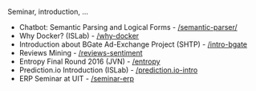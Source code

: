 Seminar, introduction, ...


* Chatbot:  Semantic Parsing and Logical Forms - [/semantic-parser/](/semantic-parser/semantic-parser.pdf)
* Why Docker? (ISLab) - [/why-docker](/why-docker)
* Introduction about BGate Ad-Exchange Project (SHTP) - [/intro-bgate](/intro-bgate)
* Reviews Mining - [/reviews-sentiment](/reviews-sentiment)
* Entropy Final Round 2016 (JVN) - [/entropy](/entropy)
* Prediction.io Introduction (ISLab) - [/prediction.io-intro](/prediction.io-intro)
* ERP Seminar at UIT - [/seminar-erp](/seminar-erp)

